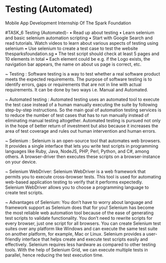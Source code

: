 # Testing (Automated)
Mobile App Development Internship Of The Spark Foundation

#TASK_6
Testing (Automated)-
• Read up about testing
• Learn selenium and basic selenium automation scripting
• Start with Google Search and read tutorials. Watch videos to learn about various aspects of testing using selenium
• Use selenium to create a test case to test the website thesparksfoundation.sg
• The test script should check at least 5 pages and 10 elements in total
• Each element could be e.g. if the Logo exists, the navigation bar appears, the name on about us page is correct, etc.

~ Testing : Software testing is a way to test whether a real software product meets the expected requirements. The purpose of software testing is to identify errors, gaps or requirements that are not in line with actual requirements. It can be done by two ways i.e. Manual and Automated. 

~ Automated testing : Automated testing uses an automated tool to execute the test case instead of a human manually executing the suite by following step-by-step instructions. So the main goal of automation testing services is to reduce the number of test cases that has to run manually instead of eliminating manual testing altogether. Automated testing is pursued not only in the hope of better return of investment but also because it increases the area of test coverage and rules out human intervention and human errors.

~ Selenium : Selenium is an open-source tool that automates web browsers. It provides a single interface that lets you write test scripts in programming languages like Ruby, Java, NodeJS, PHP, Perl, Python, and C#, among others. A browser-driver then executes these scripts on a browser-instance on your device.

~ Selenium WebDriver: Selenium WebDriver is a web framework that permits you to execute cross-browser tests. This tool is used for automating web-based application testing to verify that it performs expectedly. Selenium WebDriver allows you to choose a programming language to create test scripts.

~ Advantages of Selenium: You don’t have to worry about language and framework support as Selenium does that for you! Selenium has become the most reliable web automation tool because of the ease of generating test scripts to validate functionality. You don’t need to rewrite scripts for every browser, just one script for all browsers. You can create Selenium test suites over any platform like Windows and can execute the same test suite on another platform, for example, Mac or Linux. Selenium provides a user-friendly interface that helps create and execute test scripts easily and effectively. Selenium requires less hardware as compared to other testing tools. With the help of Selenium Grid, we can execute multiple tests in parallel, hence reducing the test execution time. 
